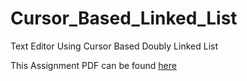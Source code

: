 # Cursor_Based_Linked_List
Text Editor Using Cursor Based Doubly Linked List

This Assignment PDF can be found [here](http://www.cs.uni.edu/~fienup/cs1520f13/homework/hw3.pdf)
